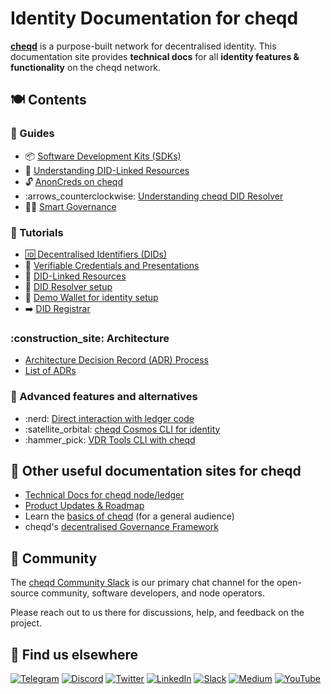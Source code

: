 # Identity Documentation for cheqd

[**cheqd**](https://learn.cheqd.io) is a purpose-built network for decentralised identity. This documentation site provides **technical docs** for all **identity features & functionality** on the cheqd network.

## 🍽 Contents

### :bookmark_tabs: Guides

* :package: [Software Development Kits (SDKs)](guides/sdk/README.md)
* :link: [Understanding DID-Linked Resources](guides/did-linked-resources/README.md)
* :unlock: [AnonCreds on cheqd](guides/anoncreds/README.md)
* :arrows\_counterclockwise: [Understanding cheqd DID Resolver](guides/resolver/did-resolver.md)
* :judge: [Smart Governance](guides/smart-governance/README.md)

### :book: Tutorials

* [🆔 Decentralised Identifiers (DIDs)](tutorials/did-operations/README.md)
* :page_with_curl: [Verifiable Credentials and Presentations](tutorials/credentials-and-presentations/README.md)
* :link: [DID-Linked Resources](tutorials/did-linked-resources/README.md)
* :arrows_counterclockwise: [DID Resolver setup](tutorials/did-resolver.md)
* 🛅 [Demo Wallet for identity setup](tutorials/demo-wallet.md)
* ➡️ [DID Registrar](tutorials/did-registrar/README.md)

### :construction_site: Architecture

* [Architecture Decision Record (ADR) Process](architecture/README.md)
* [List of ADRs](architecture/adr-list/README.md)

### :dizzy: Advanced features and alternatives

* :nerd: [Direct interaction with ledger code](advanced/README.md)
* :satellite_orbital: [cheqd Cosmos CLI for identity](advanced/cheqd-node-cli/README.md)
* :hammer_pick: [VDR Tools CLI with cheqd](advanced/vdr-tools/README.md)

## 📖 Other useful documentation sites for cheqd

* [Technical Docs for cheqd node/ledger](https://docs.cheqd.io/node)
* [Product Updates & Roadmap](https://product.cheqd.io)
* Learn the [basics of cheqd](https://learn.cheqd.io) (for a general audience)
* cheqd's [decentralised Governance Framework](https://docs.cheqd.io/governance)

## 💬 Community

The [cheqd Community Slack](http://cheqd.link/join-cheqd-slack) is our primary chat channel for the open-source community, software developers, and node operators.

Please reach out to us there for discussions, help, and feedback on the project.

## 🙋 Find us elsewhere

[![Telegram](https://img.shields.io/badge/Telegram-2CA5E0?style=for-the-badge\&logo=telegram\&logoColor=white)](https://t.me/cheqd) [![Discord](https://img.shields.io/badge/Discord-7289DA?style=for-the-badge\&logo=discord\&logoColor=white)](http://cheqd.link/discord-github) [![Twitter](https://img.shields.io/badge/Twitter-1DA1F2?style=for-the-badge\&logo=twitter\&logoColor=white)](https://twitter.com/intent/follow?screen_name=cheqd_io) [![LinkedIn](https://img.shields.io/badge/LinkedIn-0077B5?style=for-the-badge\&logo=linkedin\&logoColor=white)](http://cheqd.link/linkedin) [![Slack](https://img.shields.io/badge/Slack-4A154B?style=for-the-badge\&logo=slack\&logoColor=white)](http://cheqd.link/join-cheqd-slack) [![Medium](https://img.shields.io/badge/Medium-12100E?style=for-the-badge\&logo=medium\&logoColor=white)](https://blog.cheqd.io) [![YouTube](https://img.shields.io/badge/YouTube-FF0000?style=for-the-badge\&logo=youtube\&logoColor=white)](https://www.youtube.com/channel/UCBUGvvH6t3BAYo5u41hJPzw/)
